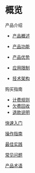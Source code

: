 # 概览

产品介绍

-   [产品概述](ugn/intro/Introduction.md)
-   [产品功能](ugn/intro/function.md)

-   [产品优势](ugn/intro/advantages.md)

-   [应用限制](ugn/intro/limit.md)
-   [技术架构](ugn/intro/architecture.md)

购买指南

- [计费规则](ugn/buy/charge.md)
- [欠费回收](ugn/buy/recycle.md)
- [退款说明](ugn/buy/refund)

[快速入门](ugn/fast/fast.md)

[操作指南](ugn/guide/Guide.md)

[最佳实践](ugn/bestpractice/bestpractice.md)

[常见问题](ugn/faq/faq.md)

[产品术语](/ugn/Document/glossary.md)

